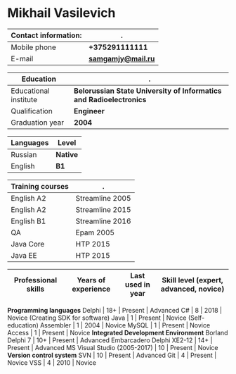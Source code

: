 # Mikhail Vasilevich

 Contact information: | .
-------------------------|---
Mobile phone | **+375291111111**
E-mail | **samgamjy@mail.ru**

 Education | .
-----------|---
Educational institute | **Belorussian State University of Informatics and Radioelectronics**
Qualification | **Engineer**
Graduation year | **2004**

Languages | Level
----------|------
Russian | **Native**
English | **B1**

Training courses | .   
-----------------|-----------
English A2 | Streamline 2005
English A2 | Streamline 2015
English B1 | Streamline 2016
QA | Epam 2005
Java Core | HTP 2015
Java EE | HTP 2015


Professional skills | Years of experience | Last used in year | Skill level (expert, advanced, novice)
--------------------|---------------------|-------------------|---------------------------------------
**Programming languages**
Delphi | 18+ | Present | Advanced
C# | 8 | 2018 | Novice (Creating SDK for software)
Java | 1 | Present | Novice (Self-education)
Assembler | 1 | 2004 | Novice
MySQL | 1 | Present | Novice
Access | 1 | Present | Novice
**Integrated Development Environment**
Borland Delphi 7 | 10+ | Present | Advanced
Embarcadero Delphi XE2-12 | 14+ | Present | Advanced
MS Visual Studio (2005-2017) | 10 | Present | Novice
**Version control system**
SVN | 10 | Present | Advanced
Git | 4 | Present | Novice
VSS | 4 | 2010 | Novice  